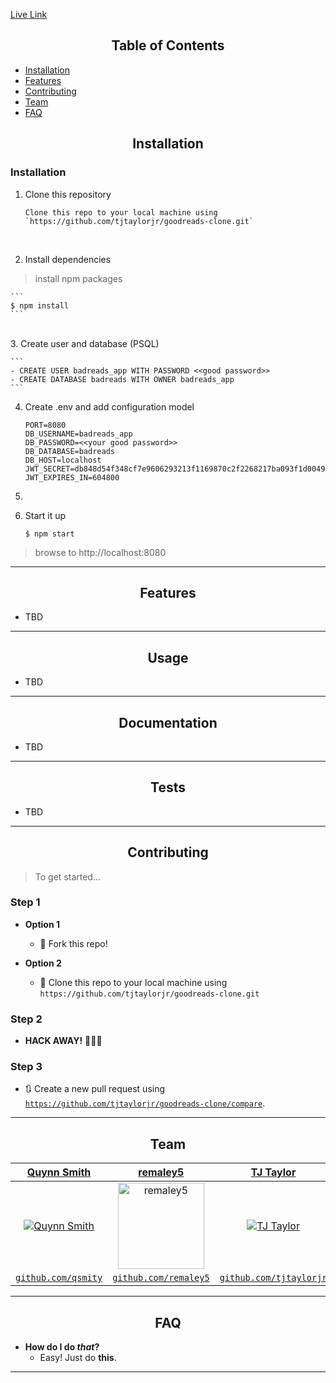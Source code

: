 [Live Link](https://aa-badreads.herokuapp.com/)

<div align="center">
  <h2>Table of Contents</h2>
</div>


- [Installation](#installation)
- [Features](#features)
- [Contributing](#contributing)
- [Team](#team)
- [FAQ](#faq)


<div align="center">
  <h2>Installation</h2>
</div>


### Installation
1. Clone this repository

    ```
    Clone this repo to your local machine using `https://github.com/tjtaylorjr/goodreads-clone.git`
    ```
<br>

2. Install dependencies

> install npm packages

    ```
    $ npm install
    ```
<br>
3. Create user and database (PSQL)

    ```
    - CREATE USER badreads_app WITH PASSWORD <<good password>>
    - CREATE DATABASE badreads WITH OWNER badreads_app
    ```
    
4. Create .env and add configuration model

    ```
    PORT=8080
    DB_USERNAME=badreads_app
    DB_PASSWORD=<<your good password>>
    DB_DATABASE=badreads
    DB_HOST=localhost
    JWT_SECRET=db848d54f348cf7e9606293213f1169870c2f2268217ba093f1d0049e9928117
    JWT_EXPIRES_IN=604800
    ```
5. 

5. Start it up

    ```shell
    $ npm start
    ```
    
> browse to http://localhost:8080
---

<div align="center">
  <h2>Features</h2>
</div>

- TBD

---

<div align="center">
  <h2>Usage</h2>
</div>

- TBD

---

<div align="center">
  <h2>Documentation</h2>
</div>

- TBD
---

<div align="center">
  <h2>Tests</h2>
</div>

- TBD
---

<div align="center">
  <h2>Contributing</h2>
</div>


> To get started...

### Step 1

- **Option 1**
    - 🍴 Fork this repo!

- **Option 2**
    - 👯 Clone this repo to your local machine using `https://github.com/tjtaylorjr/goodreads-clone.git`

### Step 2

- **HACK AWAY!** 🔨🔨🔨

### Step 3

- 🔃 Create a new pull request using <a href="https://github.com/tjtaylorjr/goodreads-clone/compare" target="_blank">`https://github.com/tjtaylorjr/goodreads-clone/compare`</a>.

---

<div align="center">
  <h2>Team</h2>
</div>


| <a href="https://github.com/qsmity" target="_blank">**Quynn Smith**</a> | <a href="https://github.com/remaley5" target="_blank">**remaley5**</a> | <a href="https://github.com/tjtaylorjr" target="_blank">**TJ Taylor**</a> | <a href="https://github.com/xxl4tomxu98" target="_blank">**Tom Xu**</a> |
|:---:|:---:|:---:|:---:|
| [![Quynn Smith](https://avatars2.githubusercontent.com/u/31673566?s=138&u=8bb0cab66020f684771e32addc9a76c22f3e17cb&v=4)](https://github.com/qsmity) | <a href="https://avatars0.githubusercontent.com/u/16943507?s=200&v=4" target="_blank"><img src="https://avatars0.githubusercontent.com/u/16943507?s=200&v=4" alt="remaley5" width="138" height="138" /></a> | [![TJ Taylor](https://avatars3.githubusercontent.com/u/62177226?s=138&u=034c0f894dd93f9eb2ed8e43e3172ed83d19a9cc&v=4)](https://github.com/tjtaylorjr) | [![Tom Xu](https://avatars2.githubusercontent.com/u/62292177?s=138&u=f3954ecc585c9e882be86ec184c159720ef1951f&v=4)](https://github.com/xxl4tomxu98) |
| <a href="http://github.com/qsmity" target="_blank">`github.com/qsmity`</a> | <a href="https://github.com/remaley5" target="_blank">`github.com/remaley5`</a> | <a href="http://github.com/tjtaylorjr" target="_blank">`github.com/tjtaylorjr`</a> | <a href="http://github.com/xxl4tomxu98" target="_blank">`github.com/xxl4tomxu98`</a> |


---

<div align="center">
  <h2>FAQ</h2>
</div>


- **How do I do *that*?**
    - Easy! Just do **this**.

---
